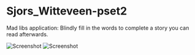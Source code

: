 # Sjors_Witteveen-pset2
Mad libs application:
Blindly fill in the words to complete a story you can read afterwards.

![Screenshot](doc/Screenshot_20160911-153933.png?raw=true "Filling in the words")
![Screenshot](doc/Screenshot_20160911-154012.png?raw=true "Displaying complete story")
